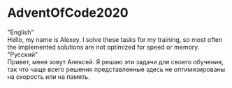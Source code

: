 # AdventOfCode2020
"English"  
Hello, my name is Alexey. I solve these tasks for my training, so most often the implemented solutions are not optimized for speed or memory.  
"Русский"  
Привет, меня зовут Алексей. Я решаю эти задачи для своего обучения, так что чаще всего решения представленные здесь не оптимизированы на скорость или на память.